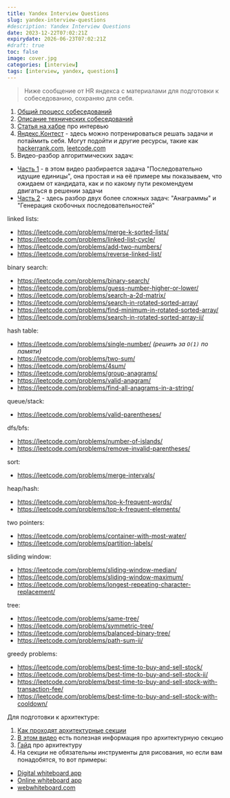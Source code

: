 ```yaml
---
title: Yandex Interview Questions
slug: yandex-interview-questions
#description: Yandex Interview Questions
date: 2023-12-22T07:02:21Z
expirydate: 2026-06-23T07:02:21Z
#draft: true
toc: false
image: cover.jpg
categories: [interview]
tags: [interview, yandex, questions]
---
```


> Ниже сообщение от HR яндекса с материалами для подготовки к собеседованию, сохраняю для себя.

1. [Общий процесс собеседований](https://yandex.ru/jobs/pages/ya-interview)
2. [Описание технических собеседований](https://yandex.ru/jobs/pages/dev_interview)
3. [Статья на хабре](https://habr.com/ru/company/yandex/blog/449890/) про интервью
4. [Яндекс.Контест](https://contest.yandex.ru/contest/8458/enter/) - здесь можно потренироваться решать задачи и потаймить себя. Могут подойти и другие ресурсы, такие как [hackerrank.com](https://hackerrank.com/), [leetcode.com](https://leetcode.com/)
5. Видео-разбор алгоритмических задач:
- [Часть 1](https://www.youtube.com/watch?v=0yxjWwoZtLw) - в этом видео разбирается задача "Последовательно идущие единицы", она простая и на её примере мы показываем, что ожидаем от кандидата, как и по какому пути рекомендуем двигаться в решении задачи
- [Часть 2](https://www.youtube.com/watch?v=zU-LndSG5RE) - здесь разбор двух более сложных задач: "Анаграммы" и "Генерация скобочных последовательностей"

<!--more-->

linked lists:

- https://leetcode.com/problems/merge-k-sorted-lists/
- https://leetcode.com/problems/linked-list-cycle/
- https://leetcode.com/problems/add-two-numbers/
- https://leetcode.com/problems/reverse-linked-list/

binary search:

- https://leetcode.com/problems/binary-search/
- https://leetcode.com/problems/guess-number-higher-or-lower/
- https://leetcode.com/problems/search-a-2d-matrix/
- https://leetcode.com/problems/search-in-rotated-sorted-array/
- https://leetcode.com/problems/find-minimum-in-rotated-sorted-array/
- https://leetcode.com/problems/search-in-rotated-sorted-array-ii/

hash table:

- https://leetcode.com/problems/single-number/ _(решить за `O(1)` по памяти)_
- https://leetcode.com/problems/two-sum/
- https://leetcode.com/problems/4sum/
- https://leetcode.com/problems/group-anagrams/
- https://leetcode.com/problems/valid-anagram/
- https://leetcode.com/problems/find-all-anagrams-in-a-string/

queue/stack:

- https://leetcode.com/problems/valid-parentheses/

dfs/bfs:

- https://leetcode.com/problems/number-of-islands/
- https://leetcode.com/problems/remove-invalid-parentheses/

sort:

- https://leetcode.com/problems/merge-intervals/

heap/hash:

- https://leetcode.com/problems/top-k-frequent-words/
- https://leetcode.com/problems/top-k-frequent-elements/

two pointers:

- https://leetcode.com/problems/container-with-most-water/
- https://leetcode.com/problems/partition-labels/

sliding window:

- https://leetcode.com/problems/sliding-window-median/
- https://leetcode.com/problems/sliding-window-maximum/
- https://leetcode.com/problems/longest-repeating-character-replacement/

tree:

- https://leetcode.com/problems/same-tree/
- https://leetcode.com/problems/symmetric-tree/
- https://leetcode.com/problems/balanced-binary-tree/
- https://leetcode.com/problems/path-sum-ii/

greedy problems:

- https://leetcode.com/problems/best-time-to-buy-and-sell-stock/
- https://leetcode.com/problems/best-time-to-buy-and-sell-stock-ii/
- https://leetcode.com/problems/best-time-to-buy-and-sell-stock-with-transaction-fee/
- https://leetcode.com/problems/best-time-to-buy-and-sell-stock-with-cooldown/

Для подготовки к архитектуре:

1. [Как проходят архитектурные секции](https://habr.com/ru/company/yandex/blog/564132/)
2. [В этом видео](https://www.youtube.com/watch?v=ZgdS0EUmn70) есть полезная информация про архитектурную секцию
3. [Гайд](https://github.com/donnemartin/system-design-primer/blob/master/README.md) про архитектуру
4. На секции не обязательны инструменты для рисования, но если вам понадобятся, то вот примеры:

- [Digital whiteboard app](https://www.microsoft.com/ru-ru/microsoft-365/microsoft-whiteboard/digital-whiteboard-app)
- [Online whiteboard app](https://miro.com/online-whiteboard-awwapp/?awwapp_ref=direct&utm_source=awwapp&utm_campaign=direct&utm_name=awwapp_redirect)
- [webwhiteboard.com](https://webwhiteboard.com/)
